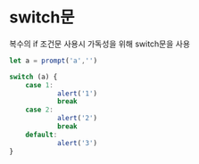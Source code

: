 # switch문

복수의 if 조건문 사용시 가독성을 위해 switch문을 사용

```jsx
let a = prompt('a','')

switch (a) {
	case 1:
			alert('1')
			break
	case 2:
			alert('2')
			break
	default:
			alert('3')
}
```